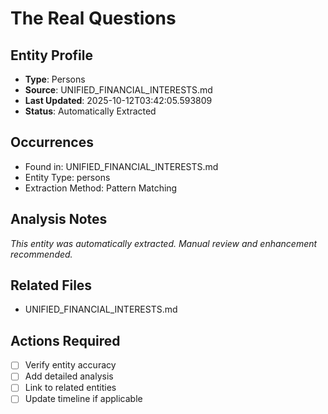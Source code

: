 # The Real Questions

## Entity Profile
- **Type**: Persons
- **Source**: UNIFIED_FINANCIAL_INTERESTS.md
- **Last Updated**: 2025-10-12T03:42:05.593809
- **Status**: Automatically Extracted

## Occurrences
- Found in: UNIFIED_FINANCIAL_INTERESTS.md
- Entity Type: persons
- Extraction Method: Pattern Matching

## Analysis Notes
*This entity was automatically extracted. Manual review and enhancement recommended.*

## Related Files
- UNIFIED_FINANCIAL_INTERESTS.md

## Actions Required
- [ ] Verify entity accuracy
- [ ] Add detailed analysis
- [ ] Link to related entities
- [ ] Update timeline if applicable
